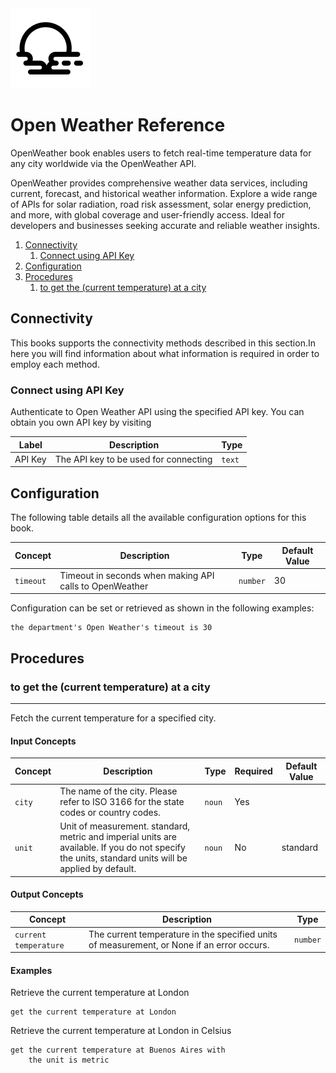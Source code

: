<img src="src//openweather/data/icon.svg" width="128" height="128">

# Open Weather Reference

OpenWeather book enables users to fetch real-time temperature data for any city worldwide via the OpenWeather API.

OpenWeather provides comprehensive weather data services, including current, forecast, and historical weather information. Explore a wide range of APIs for solar radiation, road risk assessment, solar energy prediction, and more, with global coverage and user-friendly access. Ideal for developers and businesses seeking accurate and reliable weather insights.

1. [Connectivity](#connectivity)
   1. [Connect using API Key](#connect-using-api-key)
2. [Configuration](#configuration)
3. [Procedures](#procedures)
   1. [to get the (current temperature) at a city](#to-get-the-(current-temperature)-at-a-city)

## Connectivity

This books supports the connectivity methods described in this section.In here you will find information about what information is required in order to employ each method.

### Connect using API Key

Authenticate to Open Weather API using the specified API key. You can obtain you own API key by visiting

| Label   | Description                           | Type   |
| ------- | ------------------------------------- | ------ |
| API Key | The API key to be used for connecting | `text` |

## Configuration

The following table details all the available configuration options for this book.

| Concept   | Description                                             | Type     | Default Value |
| --------- | ------------------------------------------------------- | -------- | ------------- |
| `timeout` | Timeout in seconds when making API calls to OpenWeather | `number` | 30            |

Configuration can be set or retrieved as shown in the following examples:

```generic
the department's Open Weather's timeout is 30
```

## Procedures

### to get the (current temperature) at a city

***

Fetch the current temperature for a specified city.

#### Input Concepts

| Concept | Description                                                                                                                                         | Type   | Required | Default Value |
| ------- | --------------------------------------------------------------------------------------------------------------------------------------------------- | ------ | -------- | ------------- |
| `city`  | The name of the city. Please refer to ISO 3166 for the state codes or country codes.                                                                | `noun` | Yes      |               |
| `unit`  | Unit of measurement. standard, metric and imperial units are available. If you do not specify the units, standard units will be applied by default. | `noun` | No       | standard      |

#### Output Concepts

| Concept               | Description                                                                                | Type     |
| --------------------- | ------------------------------------------------------------------------------------------ | -------- |
| `current temperature` | The current temperature in the specified units of measurement, or None if an error occurs. | `number` |

#### Examples

Retrieve the current temperature at London

```generic
get the current temperature at London
```

Retrieve the current temperature at London in Celsius

```generic
get the current temperature at Buenos Aires with
    the unit is metric
```